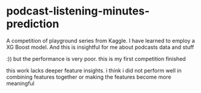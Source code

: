 # podcast-listening-minutes-prediction
A competition of playground series from Kaggle. I have learned to employ a XG Boost model. And this is insightful for me about podcasts data and stuff

:)) but the performance is very poor. this is my first competition finished

this work lacks deeper feature insights. i think i did not perform well in combining features together or making the features become more meaningful
